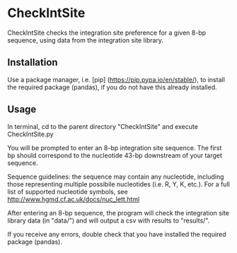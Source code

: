 # CheckIntSite

CheckIntSite checks the integration site preference for a given 8-bp sequence, using data from the integration site library.

## Installation

Use a package manager, i.e. [pip] (https://pip.pypa.io/en/stable/), to install the required package (pandas), if you do not have this already installed.

## Usage

In terminal, cd to the parent directory "CheckIntSite" and execute CheckIntSite.py

You will be prompted to enter an 8-bp integration site sequence. The first bp should correspond to the nucleotide 43-bp downstream of your target sequence.

Sequence guidelines: the sequence may contain any nucleotide, including those representing multiple possibile nucleotides (i.e. R, Y, K, etc.). For a full list of supported nucleotide symbols, see http://www.hgmd.cf.ac.uk/docs/nuc_lett.html

After entering an 8-bp sequence, the program will check the integration site library data (in "data/") and will output a csv with results to "results/".

If you receive any errors, double check that you have installed the required package (pandas).